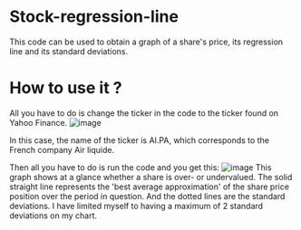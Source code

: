 # Stock-regression-line

This code can be used to obtain a graph of a share's price, its regression line and its standard deviations.

# How to use it ?

All you have to do is change the ticker in the code to the ticker found on Yahoo Finance.
![image](https://github.com/ClementRouillard/Stock-regression-line/assets/95076597/32db7ce2-ce54-4b1b-b4ac-a4f15e994b7e)

In this case, the name of the ticker is AI.PA, which corresponds to the French company Air liquide.

Then all you have to do is run the code and you get this:
![image](https://github.com/ClementRouillard/Stock-regression-line/assets/95076597/272bc640-a985-40d0-b0c3-3c60f6ddd59d)
This graph shows at a glance whether a share is over- or undervalued. The solid straight line represents the 'best average approximation' of the share price position over the period in question.
And the dotted lines are the standard deviations. I have limited myself to having a maximum of 2 standard deviations on my chart.
